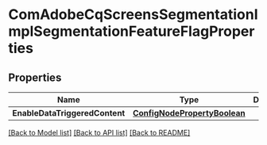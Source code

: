# ComAdobeCqScreensSegmentationImplSegmentationFeatureFlagProperties

## Properties
Name | Type | Description | Notes
------------ | ------------- | ------------- | -------------
**EnableDataTriggeredContent** | [**ConfigNodePropertyBoolean**](configNodePropertyBoolean.md) |  | [optional] 

[[Back to Model list]](../README.md#documentation-for-models) [[Back to API list]](../README.md#documentation-for-api-endpoints) [[Back to README]](../README.md)


